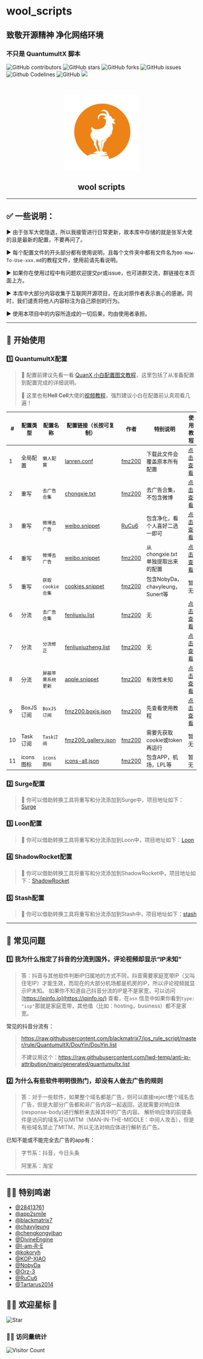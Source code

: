 # wool_scripts

## 致敬开源精神 净化网络环境

### 不只是 QuantumultX 脚本

![GitHub contributors](https://img.shields.io/github/contributors/fmz200/wool_scripts?style=for-the-badge)
![GitHub stars](https://img.shields.io/github/stars/fmz200/wool_scripts?color=ffd700&style=for-the-badge)
![GitHub forks](https://img.shields.io/github/forks/fmz200/wool_scripts?color=60c5ba&style=for-the-badge)
![GitHub issues](https://img.shields.io/github/issues/fmz200/wool_scripts?color=1E90FF&style=for-the-badge)
![Github Codelines](https://img.shields.io/tokei/lines/github/fmz200/wool_scripts?style=for-the-badge)
![GitHub](https://img.shields.io/github/license/fmz200/wool_scripts?style=for-the-badge)
[![](https://img.shields.io/badge/-t.me/quguanggao-3db6f1?style=for-the-badge&logo=Telegram&logoColor=2ca5e0)](https://t.me/quguanggao)

<br />

<p align="center">
  <a href="https://github.com/fmz200/wool_scripts">
    <img src="pic/logo/wool.png" alt="Logo" width="200" height="200">
  </a>

<h2 align="center">wool scripts</h2>
</p>

---

## ✅ 一些说明：

▶️ 由于张军大佬隐退，所以我接管进行日常更新，故本库中存储的就是张军大佬的且是最新的配置，不要再问了。

▶️ 每个配置文件的开头部分都有使用说明，且每个文件夹中都有文件名为`00-How-To-Use-xxx.md`的教程文件，使用前请先看说明。

▶️ 如果你在使用过程中有问题欢迎提交pr或issue，也可进群交流，群链接在本页面上方。

▶️ 本库中大部分内容收集于互联网开源项目，在此对原作者表示衷心的感谢。同时，我们谴责将他人内容标注为自己原创的行为。

▶️ 使用本项目中的内容所造成的一切后果，均由使用者承担。

---

## 🍑 开始使用

### 1️⃣ QuantumultX配置

> 📍 配置前建议先看一看 [QuanX 小白配置图文教程](./QuantumultX/How-To-Use.md)，这里包括了从准备配置到配置完成的详细说明。
>
> 📍 这里也有**Hell Cell**大佬的[视频教程](https://youtu.be/e8E8dtFaFUk)，强烈建议小白在配置前认真观看几遍！

| #   | 配置类型    | 配置名称         | 配置链接（长按可复制）                                                                                                              | 作者                                  | 特别说明                        | 使用教程                                                   |
|-----|---------|--------------|--------------------------------------------------------------------------------------------------------------------------|-------------------------------------|-----------------------------|--------------------------------------------------------|
| 1   | 全局配置    | `懒人配置`       | [lanren.conf](https://raw.githubusercontent.com/fmz200/wool_scripts/main/QuantumultX/config/lanren.conf)                 | [fmz200](https://github.com/fmz200) | 下载此文件会覆盖原本所有配置              | [点击查看](./QuantumultX/config/00-How-To-Use-Config.md)   |
| 2   | 重写      | `去广告合集`      | [chongxie.txt](https://raw.githubusercontent.com/fmz200/wool_scripts/main/QuantumultX/rewrite/chongxie.txt)              | [fmz200](https://github.com/fmz200) | 去广告合集，不包含微博                 | [点击查看](./QuantumultX/rewrite/00-How-To-Use-Rewrite.md) |
| 3   | 重写      | `微博去广告`      | [weibo.snippet](https://raw.githubusercontent.com/RuCu6/QuanX/main/Rewrites/Cube/weibo.snippet)                          | [RuCu6](https://github.com/RuCu6)   | 包含净化，看个人喜好二选一即可             | [点击查看](./QuantumultX/rewrite/00-How-To-Use-Rewrite.md) |
| 4   | 重写      | `微博去广告`      | [weibo.snippet](https://raw.githubusercontent.com/fmz200/wool_scripts/main/QuantumultX/rewrite/weibo.snippet)            | [fmz200](https://github.com/fmz200) | 从 chongxie.txt 单独提取出来的配置    | [点击查看](./QuantumultX/rewrite/00-How-To-Use-Rewrite.md) |
| 5   | 重写      | `获取cookie合集` | [cookies.snippet](https://raw.githubusercontent.com/fmz200/wool_scripts/main/QuantumultX/rewrite/cookies.snippet)        | [fmz200](https://github.com/fmz200) | 包含NobyDa，chavyleung，Sunert等 | 暂无                                                     |
| 6   | 分流      | `去广告合集`      | [fenliuxiu.list](https://raw.githubusercontent.com/fmz200/wool_scripts/main/QuantumultX/filter/fenliuxiu.list)           | [fmz200](https://github.com/fmz200) | 无                           | [点击查看](./QuantumultX/filter/00-How-To-Use-Filter.md)   |
| 7   | 分流      | `分流修正`       | [fenliuxiuzheng.list](https://raw.githubusercontent.com/fmz200/wool_scripts/main/QuantumultX/filter/fenliuxiuzheng.list) | [fmz200](https://github.com/fmz200) | 无                           | [点击查看](./QuantumultX/filter/00-How-To-Use-Filter.md)   |
| 8   | 分流      | `屏蔽苹果系统更新`   | [apple.snippet](https://raw.githubusercontent.com/fmz200/wool_scripts/main/QuantumultX/filter/apple.snippet)             | [fmz200](https://github.com/fmz200) | 有效性未知                       | [点击查看](./QuantumultX/filter/00-How-To-Use-Filter.md)   |
| 9   | BoxJS订阅 | `BoxJS订阅`    | [fmz200.boxjs.json](https://raw.githubusercontent.com/fmz200/wool_scripts/main/boxjs/fmz200.boxjs.json)                  | [fmz200](https://github.com/fmz200) | 先查看使用教程                     | [点击查看](https://docs.boxjs.app)                         |
| 10  | Task订阅  | `Task订阅`     | [fmz200_gallery.json](https://raw.githubusercontent.com/fmz200/wool_scripts/main/boxjs/fmz200_gallery.json)              | [fmz200](https://github.com/fmz200) | 需要先获取cookie或token再运行        | 暂无                                                     |
| 11  | icons图标 | `icons图标`    | [icons-all.json](https://raw.githubusercontent.com/fmz200/wool_scripts/main/icons/icons-all.json)                        | [fmz200](https://github.com/fmz200) | 包含APP，机场，LPL等               | 暂无                                                     |


### 2️⃣ Surge配置

> 📍 你可以借助转换工具将重写和分流添加到Surge中，项目地址如下：[Surge](https://github.com/chengkongyiban/Surge)


### 3️⃣ Loon配置

> 📍 你可以借助转换工具将重写和分流添加到Loon中，项目地址如下：[Loon](https://github.com/chengkongyiban/Loon)


### 4️⃣ ShadowRocket配置

> 📍 你可以借助转换工具将重写和分流添加到ShadowRocket中，项目地址如下：[ShadowRocket](https://github.com/chengkongyiban/shadowrocket)


### 5️⃣ Stash配置

> 📍 你可以借助转换工具将重写和分流添加到Stash中，项目地址如下：[stash](https://github.com/chengkongyiban/stash)

---

## 🚸 常见问题

### 1️⃣ 我为什么指定了抖音的分流到国外，评论视频却显示“IP未知”
> 答：抖音与其他软件判断IP归属地的方式不同，抖音需要家庭宽带IP（又叫住宅IP）才能生效，而现在的大部分机场都是机房的IP，所以评论视频就显示IP未知。
> 如果你不知道自己抖音分流的IP是不是家宽，可以访问[https://ipinfo.io](https://ipinfo.io/) 查看，在`asn`
> 信息中如果你看到`type:
"isp"`那就是家庭宽带，其他值（比如：hosting，business）都不是家宽。

常见的抖音分流有：
> https://raw.githubusercontent.com/blackmatrix7/ios_rule_script/master/rule/QuantumultX/DouYin/DouYin.list
>
> 不建议用这个：https://raw.githubusercontent.com/lwd-temp/anti-ip-attribution/main/generated/quantumultx.list

### 2️⃣ 为什么有些软件明明很热门，却没有人做去广告的规则
> 答：对于一些软件，如果整个域名都是广告，则可以直接reject整个域名去广告，但是大部分广告都和非广告内容一起返回，这就需要对响应体(response-body)进行解析来去掉其中的广告内容。
> 解析响应体的前提条件是访问的域名可以MITM（MAN-IN-THE-MIDDLE：中间人攻击），但是有些域名禁止了MITM，所以无法对响应体进行解析去广告。

已知不能或不能完全去广告的app有：
> 字节系：抖音，今日头条
> 
> 阿里系：淘宝

---

## 🧚‍♂️ 特别鸣谢

- [@28413761](https://github.com/28413761)
- [@app2smile](https://github.com/app2smile)
- [@blackmatrix7](https://github.com/blackmatrix7)
- [@chavyleung](https://github.com/chavyleung)
- [@chengkongyiban](https://github.com/chengkongyiban)
- [@DivineEngine](https://github.com/DivineEngine)
- [@I-am-R-E](https://github.com/I-am-R-E)
- [@kokoryh](https://github.com/kokoryh)
- [@KOP-XIAO](https://github.com/KOP-XIAO)
- [@NobyDa](https://github.com/NobyDa)
- [@Orz-3](https://github.com/Orz-3)
- [@RuCu6](https://github.com/RuCu6)
- [@Tartarus2014](https://github.com/Tartarus2014)

## 🧚‍♀️ 欢迎星标 🌟

![Star](https://api.star-history.com/svg?repos=fmz200/wool_scripts&type=Date)

### 🧚‍♀️ 访问量统计

![Visitor Count](https://profile-counter.glitch.me/fmz200/count.svg)

